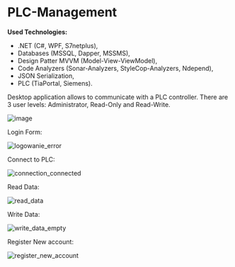 # PLC-Management
<strong>Used Technologies:</strong>
- .NET (C#, WPF, S7netplus),
- Databases (MSSQL, Dapper, MSSMS),
- Design Patter MVVM (Model-View-ViewModel),
- Code Analyzers (Sonar-Analyzers, StyleCop-Analyzers, Ndepend),
- JSON Serialization,
- PLC (TiaPortal, Siemens).

Desktop application allows to communicate with a PLC controller. There are 3 user levels: Administrator, Read-Only and Read-Write.

![image](https://user-images.githubusercontent.com/62381241/217027178-bc6f9a81-b898-4bee-8f7c-e92673075d9e.png)

Login Form:

![logowanie_error](https://user-images.githubusercontent.com/62381241/217026559-f180b473-5eea-47e3-a45b-afece401713e.png)

Connect to PLC:

![connection_connected](https://user-images.githubusercontent.com/62381241/217026669-71d10a40-6800-4596-bf67-dcfa25780659.png)

Read Data:

![read_data](https://user-images.githubusercontent.com/62381241/217026743-847ddd54-2cb7-4888-82d2-5ae60f8a5d28.png)

Write Data:

![write_data_empty](https://user-images.githubusercontent.com/62381241/217027661-59ee4cdc-a83c-4770-9b5e-b0c5424dfbb9.png)


Register New account:

![register_new_account](https://user-images.githubusercontent.com/62381241/217027564-aa4559f9-83f0-4b36-8ed2-59de5cf83fcf.png)
